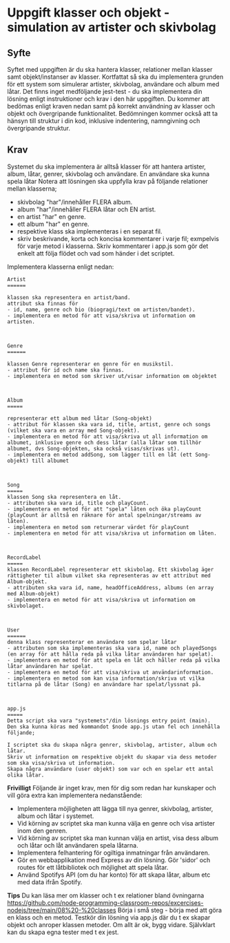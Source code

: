 # Uppgift klasser och objekt - simulation av artister och skivbolag

## Syfte
Syftet med uppgiften är du ska hantera klasser, relationer mellan klasser samt objekt/instanser av klasser.
Kortfattat så ska du implementera grunden för ett system som simulerar artister, skivbolag, användare och album med låtar. 
Det finns inget medföljande jest-test - du ska implementera din lösning enligt instruktioner och krav i den här uppgiften.
Du kommer att bedömas enligt kraven nedan samt på korrekt användning av klasser och objekt och övergripande funktionalitet. Bedömningen kommer också att ta hänsyn till struktur i din kod, inklusive indentering, namngivning och övergripande struktur.

## Krav
Systemet du ska implementera är alltså klasser för att hantera artister, album, låtar, genrer, skivbolag och användare. En användare ska kunna spela låtar 
Notera att lösningen ska uppfylla krav på följande relationer mellan klasserna;
- skivbolag "har"/innehåller FLERA album. 
- album "har"/innehåller FLERA låtar och EN artist.
- en artist "har" en genre.
- ett album "har" en genre.
- respektive klass ska implementeras i en separat fil.
- skriv beskrivande, korta och koncisa kommentarer i varje fil; exmpelvis för varje metod i klasserna. Skriv kommentarer i app.js som gör det enkelt att följa flödet och vad som händer i det scriptet.


Implementera klasserna enligt nedan:


    Artist
    ======

    klassen ska representera en artist/band.
    attribut ska finnas för
    - id, name, genre och bio (biogragi/text om artisten/bandet).
    - implementera en metod för att visa/skriva ut information om artisten. 



    Genre
    ======
    
    klassen Genre representerar en genre för en musikstil.
    - attribut för id och name ska finnas.
    - implementera en metod som skriver ut/visar information om objektet

    

    Album
    =====

    representerar ett album med låtar (Song-objekt)
    - attribut för klassen ska vara id, title, artist, genre och songs (vilket ska vara en array med Song-objekt).
    - implementera en metod för att visa/skriva ut all information om albumet, inklusive genre och dess låtar (alla låtar som tillhör albumet, dvs Song-objekten, ska också visas/skrivas ut).
    - implementera en metod addSong, som lägger till en låt (ett Song-objekt) till albumet


    
    Song
    =====
    klassen Song ska representera en låt.
    - attributen ska vara id, title och playCount.
    - implementera en metod för att "spela" låten och öka playCount (playCount är alltså en räknare för antal spelningar/streams av låten).
    - implementera en metod som returnerar värdet för playCount
    - implementera en metod för att visa/skriva ut information om låten.



    RecordLabel
    =====
    klassen RecordLabel representerar ett skivbolag. Ett skivbolag äger rättigheter til album vilket ska representeras av ett attribut med Album-objekt.
    - attributen ska vara id, name, headOfficeAddress, albums (en array med Album-objekt)
    - implementera en metod för att visa/skriva ut information om skivbolaget.



    User
    ======
    denna klass representerar en användare som spelar låtar  
    - attributen som ska implementeras ska vara id, name och playedSongs (en array för att hålla reda på vilka låtar användaren har spelat).
    - implementera en metod för att spela en låt och håller reda på vilka låtar användaren har spelat.
    - implementera en metod för att visa/skriva ut användarinformation.
    - implementera en metod som kan visa information/skriva ut vilka titlarna på de låtar (Song) en användare har spelat/lyssnat på.



    app.js
    =====
    Detta script ska vara "systemets"/din lösnings entry point (main).
    Den ska kunna köras med kommandot $node app.js utan fel och innehålla följande;
    
    I scriptet ska du skapa några genrer, skivbolag, artister, album och låtar.
    Skriv ut information om respektive objekt du skapar via dess metoder som ska visa/skriva ut information. 
    Skapa några användare (user objekt) som var och en spelar ett antal olika låtar.
    
    

    
**Frivilligt**
Följande är inget krav, men för dig som redan har kunskaper och vill göra extra kan implementera nedanstående:

- Implementera möjligheten att lägga till nya genrer, skivbolag, artister, album och låtar i systemet.
- Vid körning av scriptet ska man kunna välja en genre och visa artister inom den genren.
- Vid körning av scriptet ska man kunnan välja en artist, visa dess album och låtar och låt användaren spela låtarna.        
- Implementera felhantering för ogiltiga inmatningar från användaren.
- Gör en webbapplikation med Express av din lösning. Gör 'sidor' och routes för ett låtbibliotek och möjlighet att spela låtar.
- Använd Spotifys API (om du har konto) för att skapa låtar, album etc med data ifrån Spotify.


**Tips**
Du kan läsa mer om klasser och t ex relationer bland övningarna https://github.com/node-programming-classroom-repos/excercises-nodejs/tree/main/08%20-%20classes
Börja i små steg - börja med att göra en klass och en metod. 
Testkör din lösning via app.js där du t ex skapar objekt och anroper klassen metoder. Om allt är ok, bygg vidare.
Självklart kan du skapa egna tester med t ex jest.

